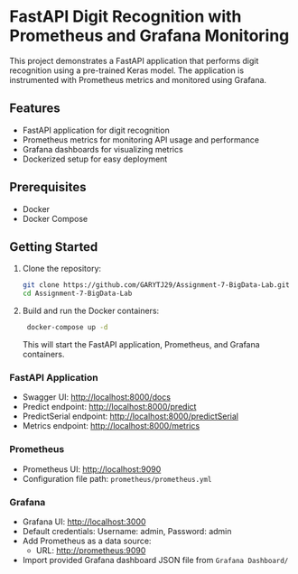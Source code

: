 # FastAPI Digit Recognition with Prometheus and Grafana Monitoring

This project demonstrates a FastAPI application that performs digit recognition using a pre-trained Keras model. The application is instrumented with Prometheus metrics and monitored using Grafana.

## Features

- FastAPI application for digit recognition
- Prometheus metrics for monitoring API usage and performance
- Grafana dashboards for visualizing metrics
- Dockerized setup for easy deployment

## Prerequisites

- Docker
- Docker Compose

## Getting Started

1. Clone the repository:

   ```bash
   git clone https://github.com/GARYTJ29/Assignment-7-BigData-Lab.git
   cd Assignment-7-BigData-Lab
   ```

2. Build and run the Docker containers:
   ```bash
    docker-compose up -d
   ```
   This will start the FastAPI application, Prometheus, and Grafana containers.
### FastAPI Application
- Swagger UI: [http://localhost:8000/docs](http://localhost:8000/docs)
- Predict endpoint: [http://localhost:8000/predict](http://localhost:8000/predict)
- PredictSerial endpoint: [http://localhost:8000/predictSerial](http://localhost:8000/predictSerial)
- Metrics endpoint: [http://localhost:8000/metrics](http://localhost:8000/metrics)

### Prometheus
- Prometheus UI: [http://localhost:9090](http://localhost:9090)
- Configuration file path: `prometheus/prometheus.yml`

### Grafana
- Grafana UI: [http://localhost:3000](http://localhost:3000)
- Default credentials: Username: admin, Password: admin
- Add Prometheus as a data source:
  - URL: [http://prometheus:9090](http://prometheus:9090)
- Import provided Grafana dashboard JSON file from `Grafana Dashboard/`
